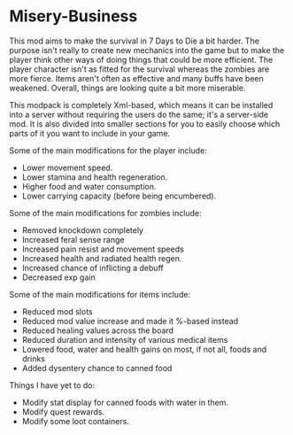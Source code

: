# Misery-Business
This mod aims to make the survival in 7 Days to Die a bit harder. The purpose isn't really to create new mechanics into the game but to make the player think other ways of doing things that could be more efficient. The player character isn't as fitted for the survival whereas the zombies are more fierce. Items aren't often as effective and many buffs have been weakened. Overall, things are looking quite a bit more miserable.

This modpack is completely Xml-based, which means it can be installed into a server without requiring the users do the same; it's a server-side mod. It is also divided into smaller sections for you to easily choose which parts of it you want to include in your game.

Some of the main modifications for the player include:
- Lower movement speed.
- Lower stamina and health regeneration.
- Higher food and water consumption.
- Lower carrying capacity (before being encumbered).

Some of the main modifications for zombies include:
- Removed knockdown completely
- Increased feral sense range
- Increased pain resist and movement speeds
- Increased health and radiated health regen.
- Increased chance of inflicting a debuff
- Decreased exp gain

Some of the main modifications for items include:
- Reduced mod slots
- Reduced mod value increase and made it %-based instead
- Reduced healing values across the board
- Reduced duration and intensity of various medical items
- Lowered food, water and health gains on most, if not all, foods and drinks
- Added dysentery chance to canned food


Things I have yet to do:
- Modify stat display for canned foods with water in them.
- Modify quest rewards.
- Modify some loot containers.

